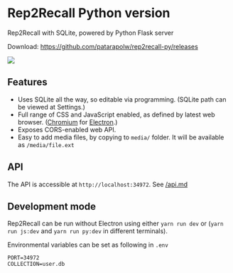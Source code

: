 # Rep2Recall Python version

Rep2Recall with SQLite, powered by Python Flask server

Download: <https://github.com/patarapolw/rep2recall-py/releases>

![](http://g.recordit.co/jyZEUWc4cW.gif)

## Features

- Uses SQLite all the way, so editable via programming. (SQLite path can be viewed at Settings.)
- Full range of CSS and JavaScript enabled, as defined by latest web browser. ([Chromium](https://www.chromium.org/Home) for [Electron](https://electronjs.org/docs/tutorial/about).)
- Exposes CORS-enabled web API.
- Easy to add media files, by copying to `media/` folder. It will be available as `/media/file.ext`

## API

The API is accessible at `http://localhost:34972`. See [/api.md](/api.md)

## Development mode

Rep2Recall can be run without Electron using either `yarn run dev` or (`yarn run js:dev` and `yarn run py:dev` in different terminals).

Environmental variables can be set as following in `.env`

```
PORT=34972
COLLECTION=user.db
```
